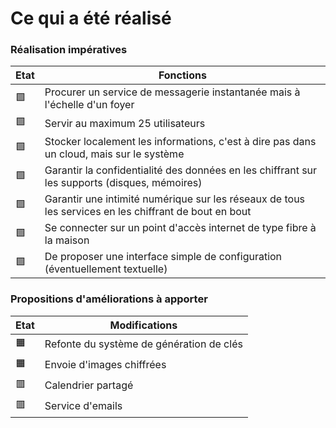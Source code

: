 # Ce qui a été réalisé

### Réalisation impératives

| Etat | Fonctions |
|------|----------|
| :green_square: | Procurer un service de messagerie instantanée mais à l'échelle d'un foyer |
| :green_square: | Servir au maximum 25 utilisateurs |
| :green_square: | Stocker localement les informations, c'est à dire pas dans un cloud, mais sur le système |
| :green_square: | Garantir la confidentialité des données en les chiffrant sur les supports (disques, mémoires) |
| :green_square: | Garantir une intimité numérique sur les réseaux de tous les services en les chiffrant de bout en bout |
| :green_square: | Se connecter sur un point d'accès internet de type fibre à la maison |
| :green_square: | De proposer une interface simple de configuration (éventuellement textuelle) |

### Propositions d'améliorations à apporter

| Etat | Modifications |
|------|---------------|
| :orange_square: | Refonte du système de génération de clés |
| :orange_square: | Envoie d'images chiffrées |
| :red_square: | Calendrier partagé |
| :red_square: | Service d'emails |